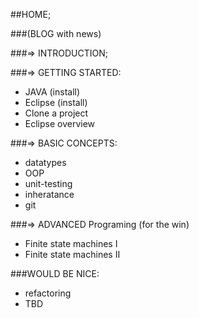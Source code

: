##HOME;

###(BLOG with news)

###=> INTRODUCTION;

###=> GETTING STARTED:
 * JAVA (install)
 * Eclipse (install)
 * Clone a project
 * Eclipse overview

###=> BASIC CONCEPTS:
 * datatypes
 * OOP
 * unit-testing
 * inheratance
 * git

###=> ADVANCED Programing (for the win)
 * Finite state machines I
 * Finite state machines II

###WOULD BE NICE:
 * refactoring
 * TBD

